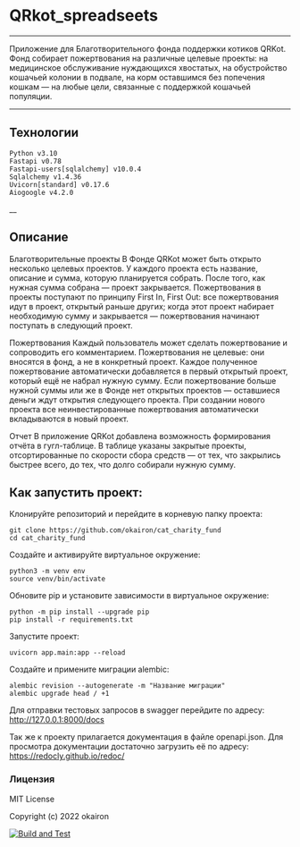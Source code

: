 # QRkot_spreadseets
___
Приложение для Благотворительного фонда поддержки котиков QRKot.
Фонд собирает пожертвования на различные целевые проекты: на медицинское обслуживание нуждающихся хвостатых, на обустройство кошачьей колонии в подвале, на корм оставшимся без попечения кошкам — на любые цели, связанные с поддержкой кошачьей популяции.
___
## Технологии
    Python v3.10
    Fastapi v0.78
    Fastapi-users[sqlalchemy] v10.0.4
    Sqlalchemy v1.4.36
    Uvicorn[standard] v0.17.6
    Aiogoogle v4.2.0
__
## Описание

Благотворительные проекты
В Фонде QRKot может быть открыто несколько целевых проектов. У каждого проекта есть название, описание и сумма, которую планируется собрать. После того, как нужная сумма собрана — проект закрывается.
Пожертвования в проекты поступают по принципу First In, First Out: все пожертвования идут в проект, открытый раньше других; когда этот проект набирает необходимую сумму и закрывается — пожертвования начинают поступать в следующий проект.

Пожертвования
Каждый пользователь может сделать пожертвование и сопроводить его комментарием. Пожертвования не целевые: они вносятся в фонд, а не в конкретный проект. Каждое полученное пожертвование автоматически добавляется в первый открытый проект, который ещё не набрал нужную сумму. Если пожертвование больше нужной суммы или же в Фонде нет открытых проектов — оставшиеся деньги ждут открытия следующего проекта. При создании нового проекта все неинвестированные пожертвования автоматически вкладываются в новый проект.

Отчет
В приложение QRKot добавлена возможность формирования отчёта в гугл-таблице. В таблице указаны закрытые проекты, отсортированные по скорости сбора средств — от тех, что закрылись быстрее всего, до тех, что долго собирали нужную сумму.


## Как запустить проект:

Клонируйте репозиторий и перейдите в корневую папку проекта:

    git clone https://github.com/okairon/cat_charity_fund
    cd cat_charity_fund

Создайте и активируйте виртуальное окружение:

    python3 -m venv env
    source venv/bin/activate

Обновите pip и установите зависимости в виртуальное окружение:

    python -m pip install --upgrade pip
    pip install -r requirements.txt

Запустите проект:

    uvicorn app.main:app --reload

Создайте и примените миграции alembic:

    alembic revision --autogenerate -m "Название миграции"
    alembic upgrade head / +1 

Для отправки тестовых запросов в swagger перейдите по адресу:
http://127.0.0.1:8000/docs

Так же к проекту прилагается документация в файле openapi.json.
Для просмотра документации достаточно загрузить её по адресу:
https://redocly.github.io/redoc/

### Лицензия
MIT License

Copyright (c) 2022 okairon

[![Build and Test](https://github.com/okairon/QRkot_spreadsheets/actions/workflows/main.yml/badge.svg)](https://github.com/okairon/QRkot_spreadsheets/actions/workflows/main.yml)
